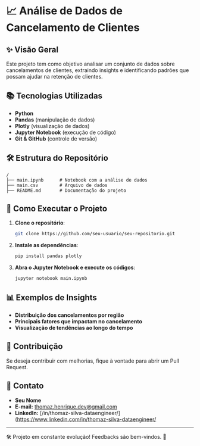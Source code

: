 # 📈 Análise de Dados de Cancelamento de Clientes

## ✨ Visão Geral
Este projeto tem como objetivo analisar um conjunto de dados sobre cancelamentos de clientes, extraindo insights e identificando padrões que possam ajudar na retenção de clientes.

## 📚 Tecnologias Utilizadas
- **Python**
- **Pandas** (manipulação de dados)
- **Plotly** (visualização de dados)
- **Jupyter Notebook** (execução de código)
- **Git & GitHub** (controle de versão)

## 🛠️ Estrutura do Repositório
```
/
├── main.ipynb      # Notebook com a análise de dados
├── main.csv        # Arquivo de dados
├── README.md       # Documentação do projeto
```

## 🔄 Como Executar o Projeto
1. **Clone o repositório**:
   ```bash
   git clone https://github.com/seu-usuario/seu-repositorio.git
   ```

2. **Instale as dependências**:
   ```bash
   pip install pandas plotly
   ```

3. **Abra o Jupyter Notebook e execute os códigos**:
   ```bash
   jupyter notebook main.ipynb
   ```

## 📊 Exemplos de Insights
- **Distribuição dos cancelamentos por região**
- **Principais fatores que impactam no cancelamento**
- **Visualização de tendências ao longo do tempo**

## 💼 Contribuição
Se deseja contribuir com melhorias, fique à vontade para abrir um Pull Request.

## 📢 Contato
- **Seu Nome**  
- **E-mail:** thomaz.henrique.dev@gmail.com  
- **LinkedIn:** [/in/thomaz-silva-dataengineer/](https://www.linkedin.com/in/thomaz-silva-dataengineer/

---
🛠 Projeto em constante evolução! Feedbacks são bem-vindos. 🚀

